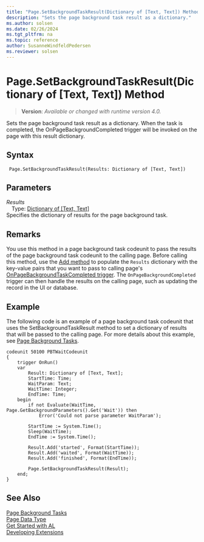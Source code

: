 ```yaml
---
title: "Page.SetBackgroundTaskResult(Dictionary of [Text, Text]) Method"
description: "Sets the page background task result as a dictionary."
ms.author: solsen
ms.date: 02/26/2024
ms.tgt_pltfrm: na
ms.topic: reference
author: SusanneWindfeldPedersen
ms.reviewer: solsen
---
```

[//]: # (START>DO_NOT_EDIT)
[//]: # (IMPORTANT:Do not edit any of the content between here and the END>DO_NOT_EDIT.)
[//]: # (Any modifications should be made in the .xml files in the ModernDev repo.)
# Page.SetBackgroundTaskResult(Dictionary of [Text, Text]) Method
> **Version**: _Available or changed with runtime version 4.0._

Sets the page background task result as a dictionary. When the task is completed, the OnPageBackgroundCompleted trigger will be invoked on the page with this result dictionary.


## Syntax
```AL
 Page.SetBackgroundTaskResult(Results: Dictionary of [Text, Text])
```
## Parameters
*Results*  
&emsp;Type: [Dictionary of [Text, Text]](../dictionary/dictionary-data-type.md)  
Specifies the dictionary of results for the page background task.  



[//]: # (IMPORTANT: END>DO_NOT_EDIT)

## Remarks

You use this method in a page background task codeunit to pass the results of the page background task codeunit to the calling page. Before calling this method, use the [Add method](../dictionary/dictionary-add-method.md) to populate the `Results` dictionary with the key-value pairs that you want to pass to calling page's [OnPageBackgroundTaskCompleted trigger](../../triggers-auto/page/devenv-onpagebackgroundtaskcompleted-page-trigger.md). The `OnPageBackgroundCompleted` trigger can then handle the results on the calling page, such as updating the record in the UI or database.
    
## Example

The following code is an example of a page background task codeunit that uses the SetBackgroundTaskResult method to set a dictionary of results that will be passed to the calling page. For more details about this example, see [Page Background Tasks](../../devenv-page-background-tasks.md).
   
```al
codeunit 50100 PBTWaitCodeunit
{
    trigger OnRun()
    var
        Result: Dictionary of [Text, Text];
        StartTime: Time;
        WaitParam: Text;
        WaitTime: Integer;
        EndTime: Time;
    begin
        if not Evaluate(WaitTime, Page.GetBackgroundParameters().Get('Wait')) then
            Error('Could not parse parameter WaitParam');

        StartTime := System.Time();
        Sleep(WaitTime);
        EndTime := System.Time();

        Result.Add('started', Format(StartTime));
        Result.Add('waited', Format(WaitTime));
        Result.Add('finished', Format(EndTime));

        Page.SetBackgroundTaskResult(Result);
    end;
}

```

## See Also

[Page Background Tasks](../../devenv-page-background-tasks.md)  
[Page Data Type](page-data-type.md)  
[Get Started with AL](../../devenv-get-started.md)  
[Developing Extensions](../../devenv-dev-overview.md)